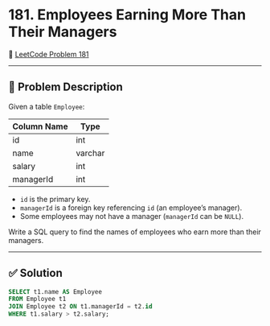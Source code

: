 # 181. Employees Earning More Than Their Managers

🔗 [LeetCode Problem 181](https://leetcode.com/problems/employees-earning-more-than-their-managers/)

---

## 📝 Problem Description

Given a table `Employee`:

| Column Name | Type    |
|-------------|---------|
| id          | int     |
| name        | varchar |
| salary      | int     |
| managerId   | int     |

- `id` is the primary key.
- `managerId` is a foreign key referencing `id` (an employee’s manager).
- Some employees may not have a manager (`managerId` can be `NULL`).

Write a SQL query to find the names of employees who earn more than their managers.

---

## ✅ Solution

```sql
SELECT t1.name AS Employee
FROM Employee t1
JOIN Employee t2 ON t1.managerId = t2.id
WHERE t1.salary > t2.salary;
